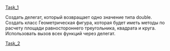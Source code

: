 [Task_1](https://github.com/nomadpyn/CSharp_Lessons/tree/master/8.%20Delegate/Task_1)

 Создать делегат, который возвращает одно значение типа double. Создать класс Геометрическая фигура, которая будет иметь методы по расчету площади равностороннего треугольника, квадрата и круга. Использовать вызов всех функций через делегат.

[Task_2](https://github.com/nomadpyn/CSharp_Lessons/tree/master/8.%20Delegate/Task_2)

